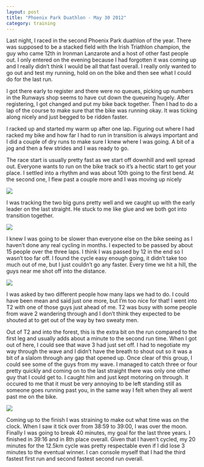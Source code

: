 ```yaml
---
layout: post
title: "Phoenix Park Duathlon - May 30 2012"
category: training
---
```

Last night, I raced in the second Phoenix Park duathlon of the year. There was supposed to be a stacked field with the Irish Triathlon champion, the guy who came 12th in Ironman Lanzarote and a host of other fast people out. I only entered on the evening because I had forgotten it was coming up and I really didn’t think I would be all that fast overall. I really only wanted to go out and test my running, hold on on the bike and then see what I could do for the last run.

I got there early to register and there were no queues, picking up numbers in the Runways shop seems to have cut down the queueing hugely. After registering, I got changed and put my bike back together. Then I had to do a lap of the course to make sure that the bike was running okay. It was ticking along nicely and just begged to be ridden faster.

I racked up and started my warm up after one lap. Figuring out where I had racked my bike and how far I had to run in transition is always important and I did a couple of dry runs to make sure I knew where I was going. A bit of a jog and then a few strides and I was ready to go.

The race start is usually pretty fast as we start off downhill and well spread out. Everyone wants to run on the bike track so it’s a hectic start to get your place. I settled into a rhythm and was about 10th going to the first bend. At the second one, I flew past a couple more and I was moving up nicely

![](https://farm9.staticflickr.com/8562/16146164215_5b59508a80_o.jpg)

I was tracking the two big guns pretty well and we caught up with the early leader on the last straight. He stuck to me like glue and we both got into transition together.

![](https://farm8.staticflickr.com/7531/16144255101_e9f2d628d5_o.jpg)

I knew I was going to be slower than everyone else on the bike seeing as I haven’t done any real cycling in months. I expected to be passed by about 15 people over the three laps. I think I was passed by 12 in the end so I wasn’t too far off. I found the cycle easy enough going, it didn’t take too much out of me, but I just couldn’t go any faster. Every time we hit a hill, the guys near me shot off into the distance.

![](https://farm9.staticflickr.com/8678/15526436573_70b56ea30b_o.jpg)

I was asked by two different people how many laps we had to do. I could have been mean and said just one more, but I’m too nice for that! I went into T2 with one of those guys just ahead of me. T2 was busy with some people from wave 2 wandering through and I don’t think they expected to be shouted at to get out of the way by two sweaty men.

Out of T2 and into the forest, this is the extra bit on the run compared to the first leg and usually adds about a minute to the second run time. When I got out of here, I could see that wave 3 had just set off. I had to negotiate my way through the wave and I didn’t have the breath to shout out so it was a bit of a slalom through any gap that opened up. Once clear of this group, I could see some of the guys from my wave. I managed to catch three or four pretty quickly and coming on to the last straight there was only one other guy that I could get to. I caught him and just kept motoring on through. It occured to me that it must be very annoying to be left standing still as someone goes running past you, in the same way I felt when they all went past me on the bike.

![](https://farm8.staticflickr.com/7567/16120372586_2d6a5325ff_o.jpg)

Coming up to the finish I was straining to make out what time was on the clock. When I saw it tick over from 38:59 to 39:00, I was over the moon. Finally I was going to break 40 minutes, my goal for the last three years. I finished in 39:16 and in 8th place overall. Given that I haven’t cycled, my 20 minutes for the 12.5km cycle was pretty respectable even if I did lose 3 minutes to the eventual winner. I can console myself that I had the third fastest first run and second fastest second run overall.

